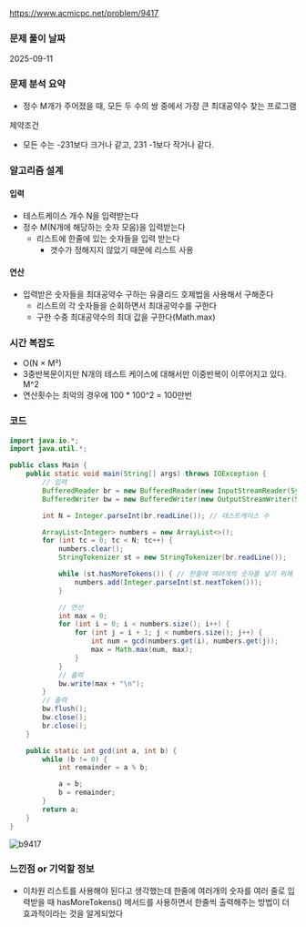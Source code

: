https://www.acmicpc.net/problem/9417

### 문제 풀이 날짜
2025-09-11

### 문제 분석 요약
- 정수 M개가 주어졌을 때, 모든 두 수의 쌍 중에서 가장 큰 최대공약수 찾는 프로그램

제약조건
- 모든 수는 -231보다 크거나 같고, 231 -1보다 작거나 같다.
### 알고리즘 설계

#### 입력
- 테스트케이스 개수 N을 입력받는다
- 정수 M(N개에 해당하는 숫자 모음)을 입력받는다
  - 리스트에 한줄에 있는 숫자들을 입력 받는다
    - 갯수가 정해지지 않았기 때문에 리스트 사용

#### 연산
- 입력받은 숫자들을 최대공약수 구하는 유클리드 호제법을 사용해서 구해준다
  - 리스트의 각 숫자들을 순회하면서 최대공약수를 구한다
  - 구한 수중 최대공약수의 최대 값을 구한다(Math.max)
### 시간 복잡도
- O(N × M²)
- 3중반복문이지만 N개의 테스트 케이스에 대해서만 이중반복이 이루어지고 있다. M^2
- 연산횟수는 최악의 경우에 100 * 100^2 = 100만번 
### 코드
```java  
import java.io.*;
import java.util.*;

public class Main {
    public static void main(String[] args) throws IOException {
        // 입력
        BufferedReader br = new BufferedReader(new InputStreamReader(System.in));
        BufferedWriter bw = new BufferedWriter(new OutputStreamWriter(System.out));

        int N = Integer.parseInt(br.readLine()); // 테스트케이스 수

        ArrayList<Integer> numbers = new ArrayList<>();
        for (int tc = 0; tc < N; tc++) {
            numbers.clear();
            StringTokenizer st = new StringTokenizer(br.readLine());

            while (st.hasMoreTokens()) { // 한줄에 여러개의 숫자를 넣기 위해 hasMoreTokens 사용
                numbers.add(Integer.parseInt(st.nextToken()));
            }

            // 연산
            int max = 0;
            for (int i = 0; i < numbers.size(); i++) {
                for (int j = i + 1; j < numbers.size(); j++) {
                    int num = gcd(numbers.get(i), numbers.get(j));
                    max = Math.max(num, max);
                }
            }
            // 출력
            bw.write(max + "\n");
        }
        // 출력
        bw.flush();
        bw.close();
        br.close();
    }

    public static int gcd(int a, int b) {
        while (b != 0) {
            int remainder = a % b;

            a = b;
            b = remainder;
        }
        return a;
    }
}
```
![b9417](b9417.png)

### 느낀점 or 기억할 정보
- 이차원 리스트를 사용해야 된다고 생각했는데 한줄에 여러개의 숫자를 여러 줄로 입력받을 때 hasMoreTokens() 메서드를 사용하면서 한줄씩 출력해주는 방법이 더 효과적이라는 것을 알게되었다
